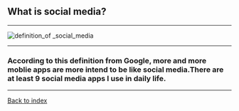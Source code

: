 ## What is social media?

***

![definition_of _social_media](https://user-images.githubusercontent.com/43862422/47154925-813e3600-d298-11e8-99f9-529e2ad80b3e.png)

***

### According to this definition from Google, more and more moblie apps are more intend to be like social media.There are at least 9 social media apps I use in daily life.


***


[Back to index](../)